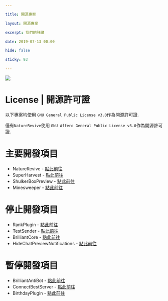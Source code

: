 ```yaml
---

title: 開源專案

layout: 開源專案

excerpt: 我們的肝臟

date: 2019-07-13 00:00

hide: false

sticky: 93

---
```


![](https://media.discordapp.net/attachments/596718421966716928/971190210928992267/AddText_05-04-06.36.35.png)

# License | 開源許可證

以下專案均使用 `GNU General Public License v3.0`作為開源許可證.

僅有` NatureRevive `使用 ` GNU Affero General Public License v3.0 `作為開源許可證.

# 主要開發項目

- NatureRevive - [點此前往](https://github.com/BrilliantTeam/NatureRevive)
- SuperHarvest - [點此前往](https://github.com/BrilliantTeam/SuperHarvest)
- ShulkerBoxPreview - [點此前往](https://github.com/BrilliantTeam/ShulkerBoxPreview)
- Minesweeper - [點此前往](https://github.com/BrilliantTeam/Minesweeper)

# 停止開發項目

- RankPlugin - [點此前往](https://github.com/BrilliantTeam/RankPlugin)
- TestSender - [點此前往](https://github.com/BrilliantTeam/TestSender)
- BrilliantCore - [點此前往](https://github.com/BrilliantTeam/BrilliantCore)
- HideChatPreviewNotifications - [點此前往](https://github.com/BrilliantTeam/HideChatPreviewNotifications)

# 暫停開發項目

- BrilliantAntiBot - [點此前往](https://github.com/BrilliantTeam/BrilliantAntiBot)
- ConnectBestServer - [點此前往](https://github.com/BrilliantTeam/ConnectBestServer)
- BirthdayPlugin - [點此前往](https://github.com/BrilliantTeam/BirthdayPlugin)
